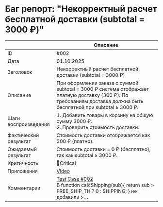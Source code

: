 # Баг репорт: "Некорректный расчет бесплатной доставки (subtotal = 3000 ₽)"
|                       | Описание                                                                                                                                             |
| --------------------- | ---------------------------------------------------------------------------------------------------------------------------------------------------- |
| ID                    | #002 |
| Дата                  | 01.10.2025 |
| Заголовок             | Некорректный расчет бесплатной доставки (subtotal = 3000 ₽) |
| Описание              | При оформлении заказа с суммой subtotal = 3000 ₽ система отображает платную доставку (300 ₽). По требованиям доставка должна быть бесплатной при subtotal ≥ 3000 ₽. |
| Шаги воспроизведения  | 1. Добавить товары в корзину на общую сумму 3000 ₽.<br>2. Проверить стоимость доставки. |
| Фактический результат | Стоимость доставки отображается как 300 ₽ (платно). |
| Ожидаемый результат   | Стоимость доставки = 0 ₽ (бесплатно), так как subtotal ≥ 3000 ₽. |
| Критичность           | 🔴Critical |
| Приложения            | [Video](https://drive.google.com/file/d/1uXfsoaL56McLPzinoSGBIq8xaecS1GPz/view?usp=sharing) |
| Комментарии           | [Test Case #002](https://github.com/leryqq/Quality-Assurance-Portfolio/blob/main/TestCases/Web_RLT/TestCase_2.md) <br>В function calcShipping(sub){ return sub > FREE_SHIP_TH ? 0 : SHIPPING; } не добавили >=. |
